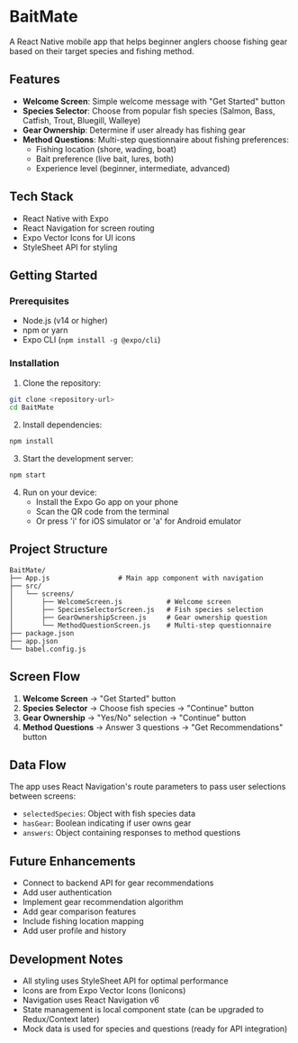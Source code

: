 # BaitMate

A React Native mobile app that helps beginner anglers choose fishing gear based on their target species and fishing method.

## Features

- **Welcome Screen**: Simple welcome message with "Get Started" button
- **Species Selector**: Choose from popular fish species (Salmon, Bass, Catfish, Trout, Bluegill, Walleye)
- **Gear Ownership**: Determine if user already has fishing gear
- **Method Questions**: Multi-step questionnaire about fishing preferences:
  - Fishing location (shore, wading, boat)
  - Bait preference (live bait, lures, both)
  - Experience level (beginner, intermediate, advanced)

## Tech Stack

- React Native with Expo
- React Navigation for screen routing
- Expo Vector Icons for UI icons
- StyleSheet API for styling

## Getting Started

### Prerequisites

- Node.js (v14 or higher)
- npm or yarn
- Expo CLI (`npm install -g @expo/cli`)

### Installation

1. Clone the repository:
```bash
git clone <repository-url>
cd BaitMate
```

2. Install dependencies:
```bash
npm install
```

3. Start the development server:
```bash
npm start
```

4. Run on your device:
   - Install the Expo Go app on your phone
   - Scan the QR code from the terminal
   - Or press 'i' for iOS simulator or 'a' for Android emulator

## Project Structure

```
BaitMate/
├── App.js                 # Main app component with navigation
├── src/
│   └── screens/
│       ├── WelcomeScreen.js           # Welcome screen
│       ├── SpeciesSelectorScreen.js   # Fish species selection
│       ├── GearOwnershipScreen.js     # Gear ownership question
│       └── MethodQuestionScreen.js    # Multi-step questionnaire
├── package.json
├── app.json
└── babel.config.js
```

## Screen Flow

1. **Welcome Screen** → "Get Started" button
2. **Species Selector** → Choose fish species → "Continue" button
3. **Gear Ownership** → "Yes/No" selection → "Continue" button
4. **Method Questions** → Answer 3 questions → "Get Recommendations" button

## Data Flow

The app uses React Navigation's route parameters to pass user selections between screens:

- `selectedSpecies`: Object with fish species data
- `hasGear`: Boolean indicating if user owns gear
- `answers`: Object containing responses to method questions

## Future Enhancements

- Connect to backend API for gear recommendations
- Add user authentication
- Implement gear recommendation algorithm
- Add gear comparison features
- Include fishing location mapping
- Add user profile and history

## Development Notes

- All styling uses StyleSheet API for optimal performance
- Icons are from Expo Vector Icons (Ionicons)
- Navigation uses React Navigation v6
- State management is local component state (can be upgraded to Redux/Context later)
- Mock data is used for species and questions (ready for API integration) 